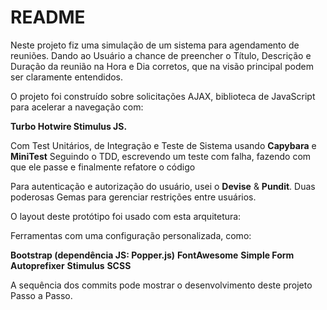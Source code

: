 # README


Neste projeto fiz uma simulação de um sistema para agendamento de reuniões. Dando ao Usuário a chance de preencher o Título, Descrição e Duração da reunião na Hora e Dia corretos, que na visão principal podem ser claramente entendidos.

O projeto foi construído sobre solicitações AJAX, biblioteca de JavaScript para acelerar a navegação com:

**Turbo
Hotwire 
Stimulus JS.**

Com Test Unitários, de Integração e Teste de Sistema usando **Capybara** e **MiniTest**
Seguindo o TDD, escrevendo um teste com falha, fazendo com que ele passe e finalmente refatore o código

Para autenticação e autorização do usuário, usei o **Devise** & **Pundit**. Duas poderosas Gemas para gerenciar restrições entre usuários.

O layout deste protótipo foi usado com esta arquitetura:


Ferramentas com uma configuração personalizada, como:

**Bootstrap (dependência JS: Popper.js)**
**FontAwesome**
**Simple Form**
**Autoprefixer**
**Stimulus**
**SCSS**

A sequência dos commits pode mostrar o desenvolvimento deste projeto Passo a Passo.
